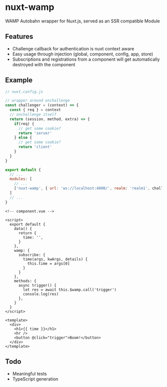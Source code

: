 # nuxt-wamp
WAMP Autobahn wrapper for Nuxt.js, served as an SSR compatible Module

## Features
 - Challenge callback for authentication is nuxt context aware
 - Easy usage through injection (global, component, config, app, store)
 - Subscriptions and registrations from a component will get automatically destroyed with the component

## Example

```js
// nuxt.config.js

// wrapper around onchallenge
const challenger = (context) => {
  const { req } = context
  // onchallenge itself
  return (session, method, extra) => {
    if(req) {
      // get some cookie?
      return 'server'
    } else {
      // get some cookie?
      return 'client'
    }
  }
}

export default {
  // ...
  modules: [
    // ...
    ['nuxt-wamp', { url: 'ws://localhost:4000/', realm: 'realm1', challenger }]
  ]
  // ...
}
```

```vue
<!-- component.vue -->

<script>
  export default {
    data() {
      return {
        time: '',
      }
    },
    wamp: {
      subscribe: {
        time(args, kwArgs, details) {
          this.time = args[0]
        }
      }
    },
    methods: {
      async trigger() {
        let res = await this.$wamp.call('trigger')
        console.log(res)
      },
    }
  }
</script>

<template>
  <div>
    <h1>{{ time }}</h1>
    <hr />
    <button @click="trigger">Boom!</button>
  </div>
</template>
```

## Todo
 - Meaningful tests
 - TypeScript generation
